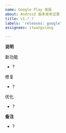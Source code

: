 ```yaml
---
name: Google Play 发版
about: Android 版本发布记录
title: v1.?.?
labels: 'releases: google'
assignees: itwangxiang

---
```


**说明**

新功能

- ?

修复

- ?

优化

- ?

**备注**

- ?
